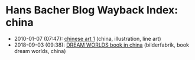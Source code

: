 # Hans Bacher Blog Wayback Index: china

* 2010-01-07 (07:47): [chinese art 1](https://web.archive.org/web/https://one1more2time3.wordpress.com/2010/01/07/chinese-illustration-1/) (china, illustration, line art)
* 2018-09-03 (09:38): [DREAM WORLDS book in china](https://web.archive.org/web/https://one1more2time3.wordpress.com/2018/09/03/dream-worlds-book-in-china/) (bilderfabrik, book dream worlds, china)